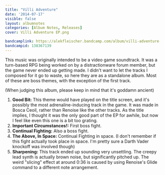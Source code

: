 ```yaml
---
title: "Villi Adventure"
date: '2014-07-17'
visible: false
layout: albumnotes
categories: [Album Notes, Releases]
cover: Villi Adventure EP.png

bandcamplink: https://alekfleischer.bandcamp.com/album/villi-adventure-ep
bandcampid: 138367139
---
```

This music was originally intended to be a video game soundtrack. It was a turn-based RPG being worked on by a distractionware forum member, but the game never ended up getting made. I didn't want to let the tracks I composed for it go to waste, so here they are as a standalone album. Most of these are boss themes, with the exception of the first track.

(When judging this album, please keep in mind that it's goddamn ancient)

1. **Good Bit:** This theme would have played on the title screen, and it's possibly the most adrenaline-inducing track in the game. It was made in Bosca Ceoil, rather than Renoise like the other tracks. As the title implies, I thought it was the only good part of the EP for awhile, but now I feel like even this one is a bit too grating.
2. **Important Circumstances!:** First boss fight.
3. **Continual Fighting:** Also a boss fight.
4. **The Above, In Space:** Continual Fighting in space. (I don't remember if this fight actually took place in space. I'm pretty sure a Darth Vader knockoff was involved though)
5. **Sharpening:** This track ended up sounding very unsettling. The creepy lead synth is actually brown noise, but significantly pitched up. The weird "slicing" effect at around 0:36 is caused by using Renoise's Glide command to a different note arrangement.

